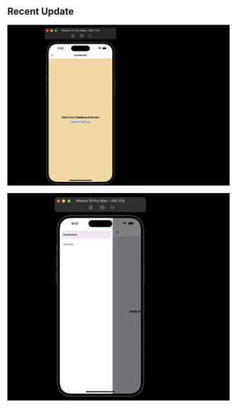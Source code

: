 ## Recent Update

![Recent Screenshot](./assets/Screenshots/Dashboard.gif)

![Recent Screenshot](./assets/Screenshots/DashboardOptions.png)
